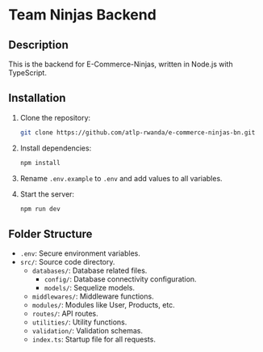 # Team Ninjas Backend

## Description
This is the backend for E-Commerce-Ninjas, written in Node.js with TypeScript.

## Installation
1. Clone the repository:
   ```sh
   git clone https://github.com/atlp-rwanda/e-commerce-ninjas-bn.git
   ```

2. Install dependencies:
   ```sh
   npm install
   ```

3. Rename `.env.example` to `.env` and add values to all variables.

4. Start the server:
   ```sh
   npm run dev
   ```

## Folder Structure
- `.env`: Secure environment variables.
- `src/`: Source code directory.
  - `databases/`: Database related files.
    - `config/`: Database connectivity configuration.
    - `models/`: Sequelize models.
  - `middlewares/`: Middleware functions.
  - `modules/`: Modules like User, Products, etc.
  - `routes/`: API routes.
  - `utilities/`: Utility functions.
  - `validation/`: Validation schemas.
  - `index.ts`: Startup file for all requests.